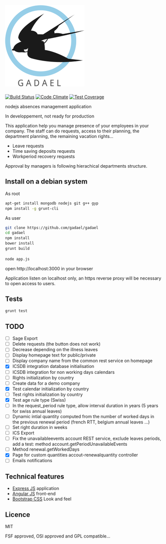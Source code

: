 # ![Gadael](public/images/logoText256.png)

[![Build Status](https://travis-ci.org/gadael/gadael.svg)](https://travis-ci.org/gadael/gadael)
[![Code Climate](https://codeclimate.com/github/gadael/gadael/badges/gpa.svg)](https://codeclimate.com/github/gadael/gadael)
[![Test Coverage](https://codeclimate.com/github/gadael/gadael/badges/coverage.svg)](https://codeclimate.com/github/gadael/gadael/coverage)

nodejs absences management application

In developpement, not ready for production




This application help you manage presence of your employees in your company. The staff can do requests, access to their planning, the department planning, the remaining vacation rights...

* Leave requests
* Time saving deposits requests
* Workperiod recovery requests

Approval by managers is following hierachical departments structure.


## Install on a debian system

As root

```bash
apt-get install mongodb nodejs git g++ gyp
npm install -g grunt-cli
```

As user

```bash
git clone https://github.com/gadael/gadael
cd gadael
npm install
bower install
grunt build

node app.js
```

open http://localhost:3000 in your browser

Application listen on localhost only, an https reverse proxy will be necessary to open access to users.


## Tests

```bash
grunt test
```

## TODO

- [ ] Sage Export
- [ ] Delete requests (the button does not work)
- [ ] Decrease depending on the illness leaves
- [ ] Display homepage text for public/private
- [ ] Display company name from the common rest service on homepage
- [x] ICSDB integration database initialisation
- [ ] ICSDB integration for non working days calendars
- [ ] Rights initialization by country
- [ ] Create data for a demo company
- [x] Test calendar initialization by country
- [ ] Test rights initialization by country
- [x] Test age rule type (Swiss)
- [ ] In the request_period rule type, allow interval duration in years (5 years for swiss annual leaves)
- [ ] Dynamic intial quantity computed from the number of worked days in the previous renewal period (french RTT, belgium annual leaves ...)
- [ ] Set right duration in weeks
- [ ] ICS Export
- [ ] Fix the unavailableevents account REST service, exclude leaves periods, add a test: method account.getPeriodUnavailableEvents
- [ ] Method renewal.getWorkedDays
- [x] Page for custom quantities accout-renewalquantity controller
- [ ] Emails notifications

## Technical features

* [Express JS](http://expressjs.com/) application
* [Angular JS](https://angularjs.org/) front-end
* [Bootstrap CSS](http://getbootstrap.com/) Look and feel



## Licence

MIT

FSF approved, OSI approved and GPL compatible...